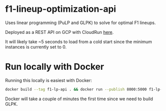 # f1-lineup-optimization-api
Uses linear programming (PuLP and GLPK) to solve for optimal F1 lineups.

Deployed as a REST API on GCP with CloudRun [here](https://almanac-ol22472xua-uk.a.run.app/redoc).

It will likely take ~5 seconds to load from a cold start since the minimum instances is currently set to 0.

# Run locally with Docker

Running this locally is easiest with Docker:

```bash
docker build --tag f1-lp-api . && docker run --publish 8000:5000 f1-lp-api
```

Docker will take a couple of minutes the first time since we need to build GLPK.
